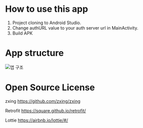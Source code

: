 # How to use this app
1. Project cloning to Android Studio.
2. Change authURL value to your auth server url in MainActivity.
3. Build APK

# App structure
![앱 구조](https://user-images.githubusercontent.com/72081383/132221987-2260d71c-714e-48ca-ad82-b2ced93c5beb.png)

# Open Source License
zxing
https://github.com/zxing/zxing

Retrofit
https://square.github.io/retrofit/

Lottie
https://airbnb.io/lottie/#/
